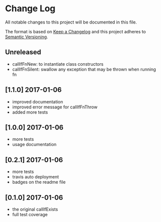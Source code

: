 # Change Log
All notable changes to this project will be documented in this file.

The format is based on [Keep a Changelog](http://keepachangelog.com/)
and this project adheres to [Semantic Versioning](http://semver.org/).


## Unreleased
- callIfFnNew: to instantiate class constructors
- callIfFnSilent: swallow any exception that may be thrown when running fn

## [1.1.0] 2017-01-06
- improved documentation
- improved error message for callIfFnThrow
- added more tests

## [1.0.0] 2017-01-06
- more tests
- usage documentation

## [0.2.1] 2017-01-06
- more tests
- travis auto deployment
- badges on the readme file

## [0.1.0] 2017-01-06
- the original callIfExists
- full test coverage
